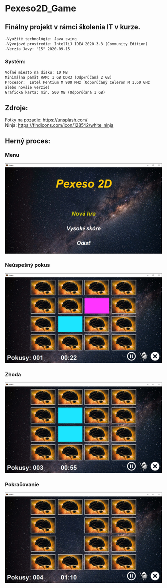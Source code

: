 # Pexeso2D_Game

## Finálny projekt v rámci školenia IT v kurze. 
    -Využité technológie: Java swing
    -Vývojové prostredie: IntelliJ IDEA 2020.3.3 (Community Edition)
    -Verzia Javy: "15" 2020-09-15

    
### Systém:
    Voľné miesto na disku: 10 MB
    Minimálna pamäť RAM: 1 GB DDR3 (Odporúčaná 2 GB)
    Procesor:  Intel Pentium M 900 MHz (Odporúčaný Celeron M 1.60 GHz alebo novšie verzie)
    Grafická karta: min. 500 MB (Odporúčaná 1 GB) 


## Zdroje:
   Fotky na pozadie: https://unsplash.com/ \
   Ninja: https://findicons.com/icon/128542/white_ninja
   


## Herný proces:

### Menu
![1](https://github.com/pluhi92/Pexeso2D_Game/blob/master/src/resources/images/Menu.jpg)

### Neúspešný pokus
![2](https://github.com/pluhi92/Pexeso2D_Game/blob/master/src/resources/images/Game.jpg)

### Zhoda
![3](https://github.com/pluhi92/Pexeso2D_Game/blob/master/src/resources/images/Game1.jpg)

### Pokračovanie
![4](https://github.com/pluhi92/Pexeso2D_Game/blob/master/src/resources/images/Game2.jpg)


